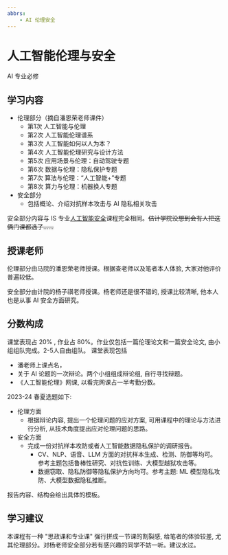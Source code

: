 ```yaml
---
abbrs:
    - AI 伦理安全
---
```

# 人工智能伦理与安全
<div class="badges">
<span class="badge is-badge">AI 专业必修</span>
</div>



## 学习内容

+ 伦理部分（摘自潘恩荣老师课件）
    + 第1次 人工智能与伦理
    + 第2次 人工智能伦理谱系
    + 第3次 人工智能如何以人为本？
    + 第4次 人工智能伦理研究与设计方法
    + 第5次 应用场景与伦理：自动驾驶专题
    + 第6次 数据与伦理：隐私保护专题
    + 第7次 算法与伦理：“人工智能+”专题
    + 第8次 算力与伦理：机器换人专题
+ 安全部分
    + 包括概论、介绍对抗样本攻击与 AI 隐私相关攻击

安全部分内容与 IS 专业[人工智能安全](https://zju-turing.github.io/TuringCourses/major_mandatory/ai_security/)课程完全相同。<del>估计学院没想到会有人把这俩门课都选了……</del>

## 授课老师 

伦理部分由马院的潘恩荣老师授课。根据查老师以及笔者本人体验, 大家对他评价普遍较低。
<!-- 别听 -->

安全部分由计院的杨子祺老师授课。杨老师还是很不错的, 授课比较清晰, 他本人也是从事 AI 安全方面研究。

## 分数构成
课堂表现占 20% , 作业占 80%。作业仅包括一篇伦理论文和一篇安全论文, 由小组组队完成。2-5人自由组队。
课堂表现包括

+ 潘老师上课点名，
+ 关于 AI 论题的一次辩论。两个小组组成辩论组, 自行寻找辩题。
+ 《人工智能伦理》网课, 以看完网课占一半考勤分数。

2023-24 春夏选题如下:

+ 伦理方面
    + 根据辩论内容, 提出一个伦理问题的应对方案, 可用课程中的理论与方法进行分析, 从技术角度提出应对伦理问题的思路。
+ 安全方面
    + 完成一份对抗样本攻防或者人工智能数据隐私保护的调研报告。
        + CV、NLP、语音、LLM 方面的对抗样本生成、检测、防御等均可。 参考主题包括鲁棒性研究、对抗性训练、大模型越狱攻击等。
        + 数据窃取、隐私防御等隐私保护方向均可。参考主题: ML 模型隐私攻防、大模型数据隐私推断。

报告内容、结构会给出具体的模板。

## 学习建议
本课程有一种 "思政课和专业课" 强行拼成一节课的割裂感, 给笔者的体验较差, 尤其伦理部分。对杨老师安全部分若有感兴趣的同学不妨一听。建议水过。
